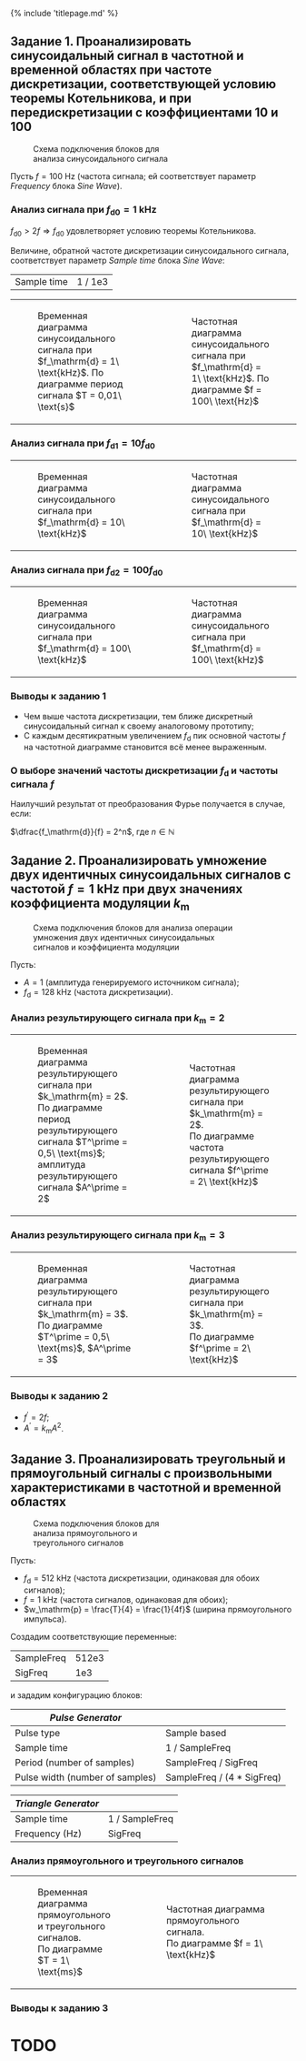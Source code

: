 <link rel="stylesheet" href="../style.css">

{% include 'titlepage.md' %}

## Задание 1. Проанализировать синусоидальный сигнал в частотной и временной областях при частоте дискретизации, соответствующей условию теоремы Котельникова, и при передискретизации с коэффициентами 10 и 100

<figure style="width: 50%;">
  <img src="images/task1/task1_diagram.svg" alt=""/>
  <figcaption>
    Схема подключения блоков для анализа синусоидального сигнала
  </figcaption>
</figure>

Пусть $f = 100\ \text{Hz}$ (частота сигнала; ей соответствует параметр *Frequency* блока *Sine Wave*).

### Анализ сигнала при $f_\mathrm{d0} = 1\ \text{kHz}$

$f_\mathrm{d0} > 2f \Longrightarrow f_\mathrm{d0}$ удовлетворяет условию теоремы Котельникова.

Величине, обратной частоте дискретизации синусоидального сигнала, соответствует параметр *Sample time* блока *Sine Wave*:

| | |
| -- | -- |
| Sample time | 1 / 1e3 |

<table class="columns">
  <tr>
    <td width="55%">
    <figure>
      <img src="images/task1/task1_fd1k_time.png" alt=""/>
      <figcaption>
        Временная диаграмма синусоидального сигнала при $f_\mathrm{d} = 1\ \text{kHz}$. По диаграмме период сигнала $T = 0,01\ \text{s}$
      </figcaption>
    </figure>
    </td>
    <td>
    <figure>
      <img src="images/task1/task1_fd1k_freq.png" alt=""/>
      <figcaption>
        Частотная диаграмма синусоидального сигнала при $f_\mathrm{d} = 1\ \text{kHz}$. По диаграмме $f = 100\ \text{Hz}$
      <figcaption>
    </figure>
    </td>
  </tr>
</table>

### Анализ сигнала при $f_\mathrm{d1} = 10f_\mathrm{d0}$

<table class="columns">
  <tr>
    <td width="55%">
    <figure>
      <img src="images/task1/task1_fd10k_time.png" alt=""/>
      <figcaption>
        Временная диаграмма синусоидального сигнала при $f_\mathrm{d} = 10\ \text{kHz}$
      </figcaption>
    </figure>
    </td>
    <td>
    <figure>
      <img src="images/task1/task1_fd10k_freq.png" alt=""/>
      <figcaption>
        Частотная диаграмма синусоидального сигнала при $f_\mathrm{d} = 10\ \text{kHz}$
      </figcaption>
    </figure>
    </td>
  </tr>
</table>

### Анализ сигнала при $f_\mathrm{d2} = 100 f_\mathrm{d0}$

<table class="columns">
  <tr>
    <td width="55%">
    <figure>
      <img src="images/task1/task1_fd100k_time.png" alt=""/>
      <figcaption>
        Временная диаграмма синусоидального сигнала при $f_\mathrm{d} = 100\ \text{kHz}$
      </figcaption>
    </figure>
    </td>
    <td>
    <figure>
      <img src="images/task1/task1_fd100k_freq.png" alt=""/>
      <figcaption>
        Частотная диаграмма синусоидального сигнала при $f_\mathrm{d} = 100\ \text{kHz}$
      </figcaption>
    </figure>
    </td>
  </tr>
</table>

### Выводы к заданию 1

- Чем выше частота дискретизации, тем ближе дискретный синусоидальный сигнал к своему аналоговому прототипу;
- С каждым десятикратным увеличением $f_\mathrm{d}$ пик основной частоты $f$ на частотной диаграмме становится всё менее выраженным.

### О выборе значений частоты дискретизации $f_\mathrm{d}$ и частоты сигнала $f$

Наилучший результат от преобразования Фурье получается в случае, если:

$\dfrac{f_\mathrm{d}}{f} = 2^n$, где $n \in \mathbb{N}$

## Задание 2. Проанализировать умножение двух идентичных синусоидальных сигналов с частотой $f = 1\ \text{kHz}$ при двух значениях коэффициента модуляции $k_\mathrm{m}$

<figure style="width: 75%;">
  <img src="images/task2/task2_diagram.svg" alt=""/>
  <figcaption>
    Схема подключения блоков для анализа операции умножения двух идентичных синусоидальных сигналов и коэффициента модуляции
  </figcaption>
</figure>

Пусть:

- $A = 1$ (амплитуда генерируемого источником сигнала);
- $f_\mathrm{d} = 128\ \text{kHz}$ (частота дискретизации).

### Анализ результирующего сигнала при $k_\mathrm{m} = 2$

<table class="columns">
  <tr>
    <td width="55%">
    <figure>
      <img src="images/task2/task2_k2_time.png" alt=""/>
      <figcaption>
        Временная диаграмма результирующего сигнала при $k_\mathrm{m} = 2$.</br>
        По диаграмме период результирующего сигнала $T^\prime = 0,5\ \text{ms}$; амплитуда результирующего сигнала $A^\prime = 2$
      </figcaption>
    </figure>
    </td>
    <td>
    <figure>
      <img src="images/task2/task2_k2_freq.png" alt=""/>
      <figcaption>
        Частотная диаграмма результирующего сигнала при $k_\mathrm{m} = 2$.</br>
        По диаграмме частота результирующего сигнала $f^\prime = 2\ \text{kHz}$
      </figcaption>
    </figure>
    </td>
  </tr>
</table>

### Анализ результирующего сигнала при $k_\mathrm{m} = 3$

<table class="columns">
  <tr>
    <td width="55%">
    <figure>
      <img src="images/task2/task2_k3_time.png" alt=""/>
      <figcaption>
        Временная диаграмма результирующего сигнала при $k_\mathrm{m} = 3$.</br>
        По диаграмме $T^\prime = 0,5\ \text{ms}$, $A^\prime = 3$
      </figcaption>
    </figure>
    </td>
    <td>
    <figure>
      <img src="images/task2/task2_k3_freq.png" alt=""/>
      <figcaption>
        Частотная диаграмма результирующего сигнала при $k_\mathrm{m} = 3$.</br>
      По диаграмме $f^\prime = 2\ \text{kHz}$
      </figcaption>
    </figure>
    </td>
  </tr>
</table>

### Выводы к заданию 2

- $f^\prime = 2f$;
- $A^\prime = k_\mathrm{m}A^2$.

## Задание 3. Проанализировать треугольный и прямоугольный сигналы с произвольными характеристиками в частотной и временной областях

<figure style="width: 50%;">
  <img src="images/task3/task3_scheme.svg" alt="">
  <figcaption>
    Схема подключения блоков для анализа прямоугольного и треугольного сигналов
  </figcaption>
</figure>

Пусть:

- $f_\mathrm{d} = 512\ \text{kHz}$ (частота дискретизации, одинаковая для обоих сигналов);
- $f = 1\ \text{kHz}$ (частота сигналов, одинаковая для обоих);
- $w_\mathrm{p} = \frac{T}{4} = \frac{1}{4f}$ (ширина прямоугольного импульса).

Создадим соответствующие переменные:

| | |
| -- | -- |
| SampleFreq | 512e3 |
| SigFreq | 1e3 |

и зададим конфигурацию блоков:

| *Pulse Generator* | |
| -- | -- |
| Pulse type | Sample based |
| Sample time | 1 / SampleFreq |
| Period (number of samples) | SampleFreq / SigFreq |
| Pulse width (number of samples) | SampleFreq / (4 * SigFreq) |

| *Triangle Generator* | |
| -- | -- |
| Sample time | 1 / SampleFreq |
| Frequency (Hz) | SigFreq |

### Анализ прямоугольного и треугольного сигналов

<table class="columns">
  <tr>
    <td>
    <figure>
      <img src="images/task3/task3_time.png" alt=""/>
      <figcaption>
        Временная диаграмма прямоугольного и треугольного сигналов.</br>
        По диаграмме $T = 1\ \text{ms}$
      </figcaption>
    </figure>
    </td>
    <td width="55%">
    <figure>
      <img src="images/task3/task3_freq.png" alt=""/>
      <figcaption>
        Частотная диаграмма прямоугольного сигнала.</br>
        По диаграмме $f = 1\ \text{kHz}$
      </figcaption>
    </figure>
    </td>
  </tr>
</table>

### Выводы к заданию 3

# TODO
